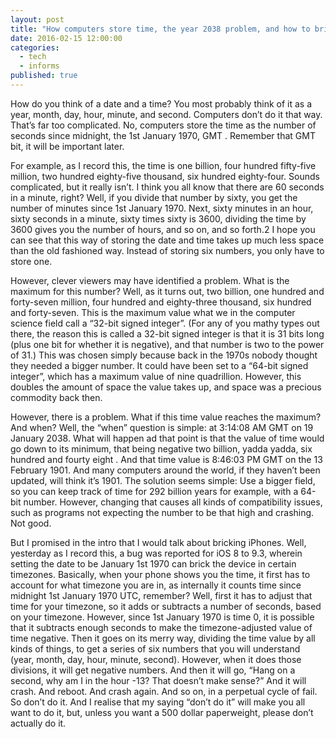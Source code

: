 ```yaml
---
layout: post
title: "How computers store time, the year 2038 problem, and how to brick an iPhone."
date: 2016-02-15 12:00:00
categories: 
  - tech
  - informs
published: true
---
```



How do you think of a date and a time? You most probably think of it as a year, month, day, hour, minute, and second. Computers don’t do it that way. That’s far too complicated. No, computers store the time as the number of seconds since midnight, the 1st January 1970, GMT . Remember that GMT bit, it will be important later.

For example, as I record this, the time is one billion, four hundred fifty-five million, two hundred eighty-five thousand, six hundred eighty-four. Sounds complicated, but it really isn’t. I think you all know that there are 60 seconds in a minute, right? Well, if you divide that number by sixty, you get the number of minutes since 1st January 1970. Next, sixty minutes in an hour, sixty seconds in a minute, sixty times sixty is 3600, dividing the time by 3600 gives you the number of hours, and so on, and so forth.2 I hope you can see that this way of storing the date and time takes up much less space than the old fashioned way. Instead of storing six numbers, you only have to store one.

However, clever viewers may have identified a problem. What is the maximum for this number? Well, as it turns out, two billion, one hundred and forty-seven million, four hundred and eighty-three thousand, six hundred and forty-seven. This is the maximum value what we in the computer science field call a “32-bit signed integer”. (For any of you mathy types out there, the reason this is called a 32-bit signed integer is that it is 31 bits long (plus one bit for whether it is negative), and that number is two to the power of 31.) This was chosen simply because back in the 1970s nobody thought they needed a bigger number. It could have been set to a “64-bit signed integer”, which has a maximum value of nine quadrillion. However, this doubles the amount of space the value takes up, and space was a precious commodity back then.

However, there is a problem. What if this time value reaches the maximum? And when? Well, the “when” question is simple: at 3:14:08 AM GMT on 19 January 2038. What will happen ad that point is that the value of time would go down to its minimum, that being negative two billion, yadda yadda, six hundred and fourty eight . And that time value is 8:46:03 PM GMT on the 13 February 1901. And many computers around the world, if they haven’t been updated, will think it’s 1901. The solution seems simple: Use a bigger field, so you can keep track of time for 292 billion years for example, with a 64-bit number. However, changing that causes all kinds of compatibility issues, such as programs not expecting the number to be that high and crashing. Not good.

But I promised in the intro that I would talk about bricking iPhones. Well, yesterday as I record this, a bug was reported for iOS 8 to 9.3, wherein setting the date to be January 1st 1970 can brick the device in certain timezones. Basically, when your phone shows you the time, it first has to account for what timezone you are in, as internally it counts time since midnight 1st January 1970 UTC, remember? Well, first it has to adjust that time for your timezone, so it adds or subtracts a number of seconds, based on your timezone. However, since 1st January 1970 is time 0, it is possible that it subtracts enough seconds to make the timezone-adjusted value of time negative. Then it goes on its merry way, dividing the time value by all kinds of things, to get a series of six numbers that you will understand (year, month, day, hour, minute, second). However, when it does those divisions, it will get negative numbers. And then it will go, “Hang on a second, why am I in the hour -13? That doesn’t make sense?” And it will crash. And reboot. And crash again. And so on, in a perpetual cycle of fail. So don’t do it. And I realise that my saying “don’t do it” will make you all want to do it, but, unless you want a 500 dollar paperweight, please don’t actually do it.
